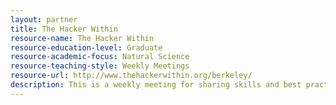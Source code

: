 ```yaml
---
layout: partner 
title: The Hacker Within
resource-name: The Hacker Within
resource-education-level: Graduate
resource-academic-focus: Natural Science
resource-teaching-style: Weekly Meetings
resource-url: http://www.thehackerwithin.org/berkeley/
description: This is a weekly meeting for sharing skills and best practices for scientific computation. In these friendly sessions, peers at all levels of experience share topics useful in our scientific software development workflows. This meeting would be a great venue for introducing new libraries, showing off useful features of a scientific library or programming language you're using, or bringing up a computational problem you're having.
---
```

